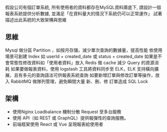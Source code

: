 假設公司有個訂單系統, 所有使用者的資料都存在MySQL資料庫底下, 請設計一個報表系統提供分析數據, 
並滿足「在資料量大的情況下系統仍可以正常運作」
試著描述出此系統的大致架構與思維

## 思維
Mysql 做分區 Partition ，如按月存儲，減少單次查詢的數據量，提高性能
依使用場景可創建 Index 如 userId + created_date 或 status + created_date 
如果是不會常態性修改資料如「使用者資料」放入 Redis 做 cache 減少 Query 的資源消耗 
如果要做報表資料，使用 logstash 工具將資料同步至 ELK，ELK 支持橫向擴展，且有多元的查詢語法可供報表系統查詢
如要新增訂單與修改訂單等操作，放入 RabbitMQ 做隊列管理，避免瞬間大量 新、刪、修 訂單造成 SQL Lock

## 架構
- 使用Nginx Loadbalance 機制分散 Request 至多台服務
- 使用 API（如 REST 或 GraphQL）提供報彈性的查詢服務。
- 前端框架使用 React 或 Vue 呈現報表給使用者